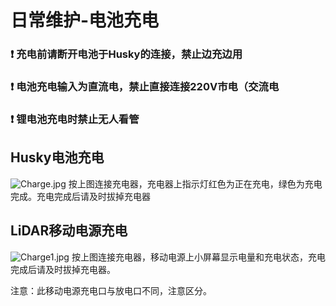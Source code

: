 # 日常维护-电池充电

### :heavy_exclamation_mark: **充电前请断开电池于Husky的连接，禁止边充边用**
### :heavy_exclamation_mark: **电池充电输入为直流电，禁止直接连接220V市电（交流电**
### :heavy_exclamation_mark: **锂电池充电时禁止无人看管**

## Husky电池充电
![Charge.jpg](Charge.jpg)
按上图连接充电器，充电器上指示灯红色为正在充电，绿色为充电完成。充电完成后请及时拔掉充电器

## LiDAR移动电源充电
![Charge1.jpg](Charge1.jpg)
按上图连接充电器，移动电源上小屏幕显示电量和充电状态，充电完成后请及时拔掉充电器。

注意：此移动电源充电口与放电口不同，注意区分。
